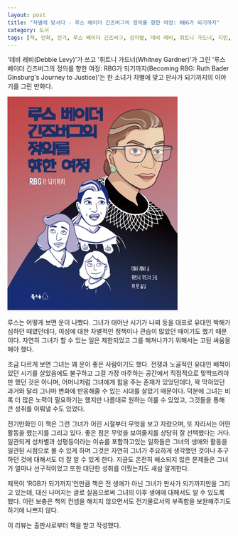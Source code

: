 ```yaml
---
layout: post
title: "차별에 맞서다 - 루스 베이더 긴즈버그의 정의를 향한 여정: RBG가 되기까지"
category: 도서
tags: [책, 만화, 전기, 루스 베이더 긴즈버그, 성차별, 데비 레비, 휘트니 가드너, 지민, 북극곰, 서평]
---
```


'데비 레비(Debbie Levy)'가 쓰고
'휘트니 가드너(Whitney Gardner)'가 그린
'루스 베이더 긴즈버그의 정의를 향한 여정: RBG가 되기까지(Becoming RBG: Ruth Bader Ginsburg's Journey to Justice)'는
한 소녀가 차별에 맞고 판사가 되기까지의 이야기를 그린 만화다.

![표지](/images/book/becoming-rbg-comic-book-h480.jpg)

루스는 어떻게 보면 운이 나빴다.
그녀가 태어난 시기가 나찌 등을 대표로 유대인 박해가 심하던 때였던데다,
여성에 대한 차별적인 정책이나 관습이 많았던 때이기도 했기 때문이다.
자연히 그녀가 할 수 있는 일은 제한되었고 그를 해쳐나가기 위해서는 고된 싸움을 해야 했다.

조금 다르게 보면 그녀는 꽤 운이 좋은 사람이기도 했다.
전쟁과 노골적인 유대인 배척이 있던 시기를 살았음에도 불구하고
그걸 가장 마주하는 공간에서 직접적으로 맞딱뜨려야만 했던 것은 아니며,
어머니처럼 그녀에게 힘을 주는 존재가 있었던데다,
꽉 막혀있던 과거와 달리 그나마 변화에 반응해줄 수 있는 시대를 살았기 때문이다.
덕분에 그녀는 비록 더 많은 노력이 필요하기는 했지만 나름대로 원하는 이룰 수 있었고,
그것들을 통해 큰 성취를 이뤄낼 수도 있었다.

전기만화인 이 책은 그런 그녀가 어린 시절부터 무엇을 보고 자랐으며,
또 자라서는 어떤 활동을 했는지를 그리고 있다.
좋은 점은 무엇을 보여줄지를 상당히 잘 선택했다는 거다.
일관되게 성차별과 성평등이라는 이슈를 포함하고있는 일화들은
그녀의 생애와 활동을 일관된 시점으로 볼 수 있게 하며
그것은 자연히 그녀가 주요하게 생각했던 것이나 추구하던 것에 대해서도 더 잘 알 수 있게 한다.
지금도 온전히 해소되지 않은 문제들은
그녀가 얼마나 선구적이었고 또한 대단한 성취를 이뤘는지도 새삼 알게한다.

제목이 'RGB가 되기까지'인만큼
책은 전 생애가 아닌 그녀가 판사가 되기까지만을 그리고 있는데,
대신 나머지는 글로 실음으로써 그녀의 이후 생애에 대해서도 알 수 있도록 했다.
이런 보충은 책의 컨셉을 해치지 않으면서도 전기물로서의 부족함을 보완해주기도 하기에 나쁘지 않다.



<div class="im im-info">
이 리뷰는 출판사로부터 책을 받고 작성했다.
</div>
